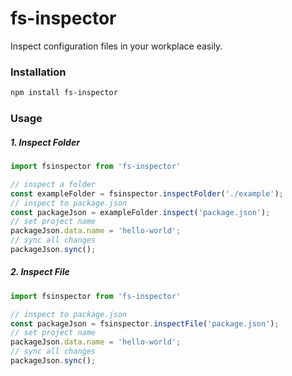 
# fs-inspector

Inspect configuration files in your workplace easily.

  

### Installation

  

```bash
npm install fs-inspector
```

### Usage

##### 1. Inspect Folder

```ts
import fsinspector from 'fs-inspector'

// inspect a folder
const exampleFolder = fsinspector.inspectFolder('./example');
// inspect to package.json
const packageJson = exampleFolder.inspect('package.json');
// set project name
packageJson.data.name = 'hello-world';
// sync all changes
packageJson.sync();
```

##### 2. Inspect File
```ts
import fsinspector from 'fs-inspector'

// inspect to package.json
const packageJson = fsinspector.inspectFile('package.json');
// set project name
packageJson.data.name = 'hello-world';
// sync all changes
packageJson.sync();
```